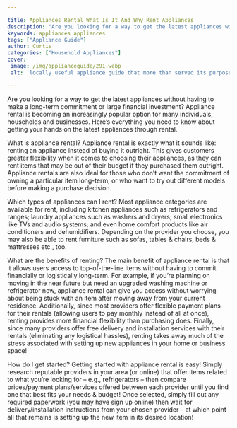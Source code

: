 ```yaml
---

title: Appliances Rental What Is It And Why Rent Appliances
description: "Are you looking for a way to get the latest appliances without having to make a long-term commitment or large financial investment...continue on"
keywords: appliances appliances
tags: ["Appliance Guide"]
author: Curtis
categories: ["Household Appliances"]
cover: 
 image: /img/applianceguide/291.webp
 alt: 'locally useful appliance guide that more than served its purpose'

---
```


Are you looking for a way to get the latest appliances without having to make a long-term commitment or large financial investment? Appliance rental is becoming an increasingly popular option for many individuals, households and businesses. Here’s everything you need to know about getting your hands on the latest appliances through rental. 

What is appliance rental? 
Appliance rental is exactly what it sounds like: renting an appliance instead of buying it outright. This gives customers greater flexibility when it comes to choosing their appliances, as they can rent items that may be out of their budget if they purchased them outright. Appliance rentals are also ideal for those who don’t want the commitment of owning a particular item long-term, or who want to try out different models before making a purchase decision. 

Which types of appliances can I rent? 
Most appliance categories are available for rent, including kitchen appliances such as refrigerators and ranges; laundry appliances such as washers and dryers; small electronics like TVs and audio systems; and even home comfort products like air conditioners and dehumidifiers. Depending on the provider you choose, you may also be able to rent furniture such as sofas, tables & chairs, beds & mattresses etc., too. 

What are the benefits of renting? 
The main benefit of appliance rental is that it allows users access to top-of-the-line items without having to commit financially or logistically long-term. For example, if you’re planning on moving in the near future but need an upgraded washing machine or refrigerator now, appliance rental can give you access without worrying about being stuck with an item after moving away from your current residence. Additionally, since most providers offer flexible payment plans for their rentals (allowing users to pay monthly instead of all at once), renting provides more financial flexibility than purchasing does. Finally, since many providers offer free delivery and installation services with their rentals (eliminating any logistical hassles), renting takes away much of the stress associated with setting up new appliances in your home or business space! 

How do I get started? 
Getting started with appliance rental is easy! Simply research reputable providers in your area (or online) that offer items related to what you’re looking for – e.g., refrigerators – then compare prices/payment plans/services offered between each provider until you find one that best fits your needs & budget! Once selected, simply fill out any required paperwork (you may have sign up online) then wait for delivery/installation instructions from your chosen provider – at which point all that remains is setting up the new item in its desired location!
